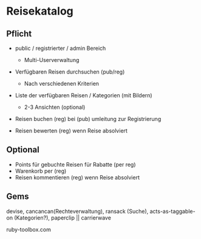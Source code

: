 Reisekatalog
============

Pflicht
-------

 * public / registrierter / admin Bereich
   * Multi-Userverwaltung

 * Verfügbaren Reisen durchsuchen (pub/reg)
   * Nach verschiedenen Kriterien
 * Liste der verfügbaren Reisen / Kategorien (mit Bildern)
   * 2-3 Ansichten (optional)

 * Reisen buchen (reg) bei (pub) umleitung zur Registrierung
 * Reisen bewerten (reg) wenn Reise absolviert
   
Optional
--------
 
 * Points für gebuchte Reisen für Rabatte (per reg)
 * Warenkorb per (reg)
 * Reisen kommentieren (reg) wenn Reise absolviert

Gems
----
 
devise, cancancan(Rechteverwaltung), ransack (Suche), acts-as-taggable-on (Kategorien?), paperclip  || carrierwave

ruby-toolbox.com
